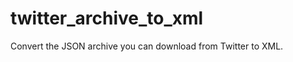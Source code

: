 twitter_archive_to_xml
======================

Convert the JSON archive you can download from Twitter to XML.